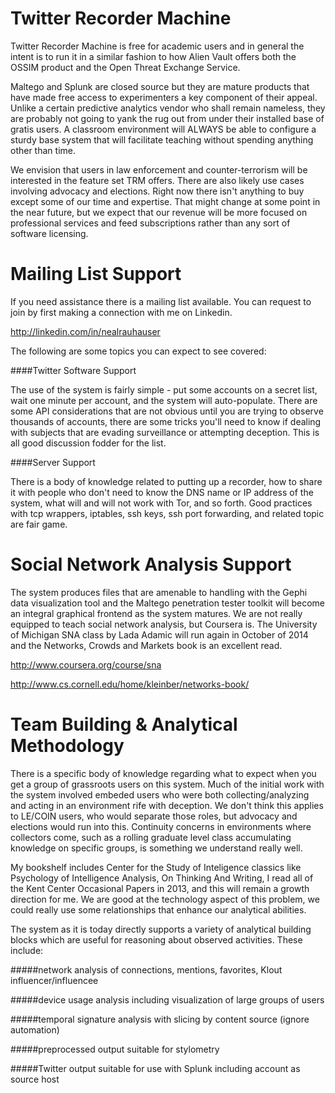 # Twitter Recorder Machine

Twitter Recorder Machine is free for academic users and in general the intent is to run it in a similar fashion to how Alien Vault offers both the OSSIM product and the Open Threat Exchange Service.

Maltego and Splunk are closed source but they are mature products that have made free access to experimenters a key component of their appeal. Unlike a certain predictive analytics vendor who shall remain nameless, they are probably not going to yank the rug out from under their installed base of gratis users. A classroom environment will ALWAYS be able to configure a sturdy base system that will facilitate teaching without spending anything other than time.

We envision that users in law enforcement and counter-terrorism will be interested in the feature set TRM offers. There are also likely use cases involving advocacy and elections. Right now there isn't anything to buy except some of our time and expertise. That might change at some point in the near future, but we expect that our revenue will be more focused on professional services and feed subscriptions rather than any sort of software licensing.

# Mailing List Support

If you need assistance there is a mailing list available. You can request to join by first making a connection with me on Linkedin.

http://linkedin.com/in/nealrauhauser

The following are some topics you can expect to see covered:

####Twitter Software Support

The use of the system is fairly simple - put some accounts on a secret list, wait one minute per account, and the system will auto-populate. There are some API considerations that are not obvious until you are trying to observe thousands of accounts, there are some tricks you'll need to know if dealing with subjects that are evading surveillance or attempting deception. This is all good discussion fodder for the list.

####Server Support

There is a body of knowledge related to putting up a recorder, how to share it with people who don't need to know the DNS name or IP address of the system, what will and will not work with Tor, and so forth. Good practices with tcp wrappers, iptables, ssh keys, ssh port forwarding, and related topic are fair game.

# Social Network Analysis Support

The system produces files that are amenable to handling with the Gephi data visualization tool and the Maltego penetration tester toolkit will become an integral graphical frontend as the system matures. We are not really equipped to teach social network analysis, but Coursera is. The University of Michigan SNA class by Lada Adamic will run again in October of 2014 and the Networks, Crowds and Markets book is an excellent read.

http://www.coursera.org/course/sna

http://www.cs.cornell.edu/home/kleinber/networks-book/

# Team Building & Analytical Methodology

There is a specific body of knowledge regarding what to expect when you get a group of grassroots users on this system. Much of the initial work with the system involved embeded users who were both collecting/analyzing and acting in an environment rife with deception. We don't think this applies to LE/COIN users, who would separate those roles, but advocacy and elections would run into this. Continuity concerns in environments where collectors come, such as a rolling graduate level class accumulating knowledge on specific groups, is something we understand really well.

My bookshelf includes Center for the Study of Inteligence classics like Psychology of Intelligence Analysis, On Thinking And Writing, I read all of the Kent Center Occasional Papers in 2013, and this will remain a growth direction for me. We are good at the technology aspect of this problem, we could really use some relationships that enhance our analytical abilities.

The system as it is today directly supports a variety of analytical building blocks which are useful for reasoning about observed activities. These include:

#####network analysis of connections, mentions, favorites, Klout influencer/influencee

#####device usage analysis including visualization of large groups of users

#####temporal signature analysis with slicing by content source (ignore automation)

#####preprocessed output suitable for stylometry

#####Twitter output suitable for use with Splunk including account as source host
